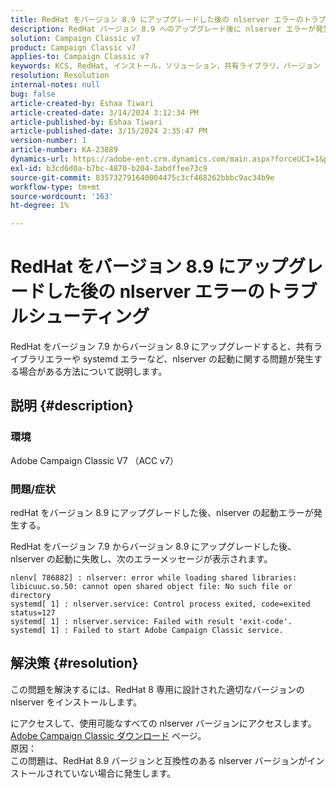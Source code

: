 ```yaml
---
title: RedHat をバージョン 8.9 にアップグレードした後の nlserver エラーのトラブルシューティング
description: RedHat バージョン 8.9 へのアップグレード後に nlserver エラーが発生した場合の解決方法（共有ライブラリエラーやAdobe Campaign Classicサービスの問題を含む）を説明します。
solution: Campaign Classic v7
product: Campaign Classic v7
applies-to: Campaign Classic v7
keywords: KCS, RedHat, インストール，ソリューション，共有ライブラリ，バージョン 7.9, バージョン 8.9, アップグレード，nlserver, exit-code
resolution: Resolution
internal-notes: null
bug: false
article-created-by: Eshaa Tiwari
article-created-date: 3/14/2024 3:12:34 PM
article-published-by: Eshaa Tiwari
article-published-date: 3/15/2024 2:35:47 PM
version-number: 1
article-number: KA-23889
dynamics-url: https://adobe-ent.crm.dynamics.com/main.aspx?forceUCI=1&pagetype=entityrecord&etn=knowledgearticle&id=ff036546-15e2-ee11-904c-6045bd03c412
exl-id: b3cd6d0a-b7bc-4870-b204-3abdffee73c9
source-git-commit: 835732791640004475c3cf468262bbbc9ac34b9e
workflow-type: tm+mt
source-wordcount: '163'
ht-degree: 1%

---
```


# RedHat をバージョン 8.9 にアップグレードした後の nlserver エラーのトラブルシューティング


RedHat をバージョン 7.9 からバージョン 8.9 にアップグレードすると、共有ライブラリエラーや systemd エラーなど、nlserver の起動に関する問題が発生する場合がある方法について説明します。

## 説明 {#description}


### 環境

Adobe Campaign Classic V7 （ACC v7）

### 問題/症状

redHat をバージョン 8.9 にアップグレードした後、nlserver の起動エラーが発生する。

RedHat をバージョン 7.9 からバージョン 8.9 にアップグレードした後、nlserver の起動に失敗し、次のエラーメッセージが表示されます。


```
nlenv[ 786882] : nlserver: error while loading shared libraries: libicuuc.so.50: cannot open shared object file: No such file or directory
systemd[ 1] : nlserver.service: Control process exited, code=exited status=127
systemd[ 1] : nlserver.service: Failed with result 'exit-code'.
systemd[ 1] : Failed to start Adobe Campaign Classic service.
```





## 解決策 {#resolution}


この問題を解決するには、RedHat 8 専用に設計された適切なバージョンの nlserver をインストールします。

にアクセスして、使用可能なすべての nlserver バージョンにアクセスします。 [Adobe Campaign Classic ダウンロード](https://experience.adobe.com/#/downloads/content/software-distribution/en/campaign.html) ページ。
<br>原因： <br>
この問題は、RedHat 8.9 バージョンと互換性のある nlserver バージョンがインストールされていない場合に発生します。
